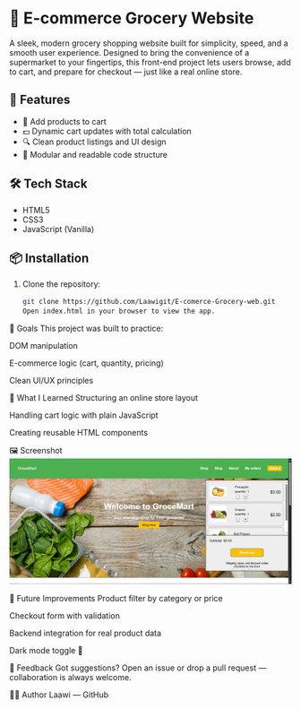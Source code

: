 # 🛒 E-commerce Grocery Website

A sleek, modern grocery shopping website built for simplicity, speed, and a smooth user experience.
Designed to bring the convenience of a supermarket to your fingertips,
this front-end project lets users browse, add to cart, and prepare for checkout — just like a real online store.

## 🍉 Features

- 🧺 Add products to cart
- 💵 Dynamic cart updates with total calculation
- 🔍 Clean product listings and UI design
- 🧠 Modular and readable code structure

## 🛠 Tech Stack

- HTML5
- CSS3
- JavaScript (Vanilla)

## 📦 Installation

1. Clone the repository:
   ```bash
   git clone https://github.com/Laawigit/E-comerce-Grocery-web.git
   Open index.html in your browser to view the app.
   ```

🎯 Goals
This project was built to practice:

DOM manipulation

E-commerce logic (cart, quantity, pricing)

Clean UI/UX principles

🧠 What I Learned
Structuring an online store layout

Handling cart logic with plain JavaScript

Creating reusable HTML components

🖼 Screenshot
!["grocery preview"](images/index/GrocerySceenshot.PNG)

🚀 Future Improvements
Product filter by category or price

Checkout form with validation

Backend integration for real product data

Dark mode toggle 🌙

📮 Feedback
Got suggestions? Open an issue or drop a pull request — collaboration is always welcome.

👨‍💻 Author
Laawi — GitHub
